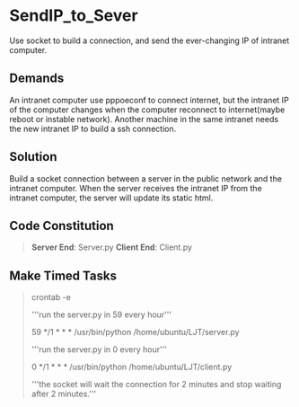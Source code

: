 # SendIP_to_Sever
Use socket to build a connection, and send the ever-changing IP of intranet computer.

## Demands
An intranet computer use pppoeconf to connect internet, but the intranet IP of the computer changes when the computer reconnect to internet(maybe reboot or instable network). Another machine in the same intranet needs the new intranet IP to build a ssh connection.

## Solution
Build a socket connection between a server in the public network and the intranet computer. When the server receives the intranet IP from the intranet computer, the server will update its static html.

## Code Constitution
> **Server End**: Server.py
> **Client End**: Client.py

## Make Timed Tasks
> crontab -e
> 
> '''run the server.py in 59 every hour'''
> 
> 59 */1 * * * /usr/bin/python /home/ubuntu/LJT/server.py
> 
> '''run the server.py in 0 every hour'''
> 
> 0 */1 * * * /usr/bin/python /home/ubuntu/LJT/client.py
>
> '''the socket will wait the connection for 2 minutes and stop waiting after 2 minutes.'''